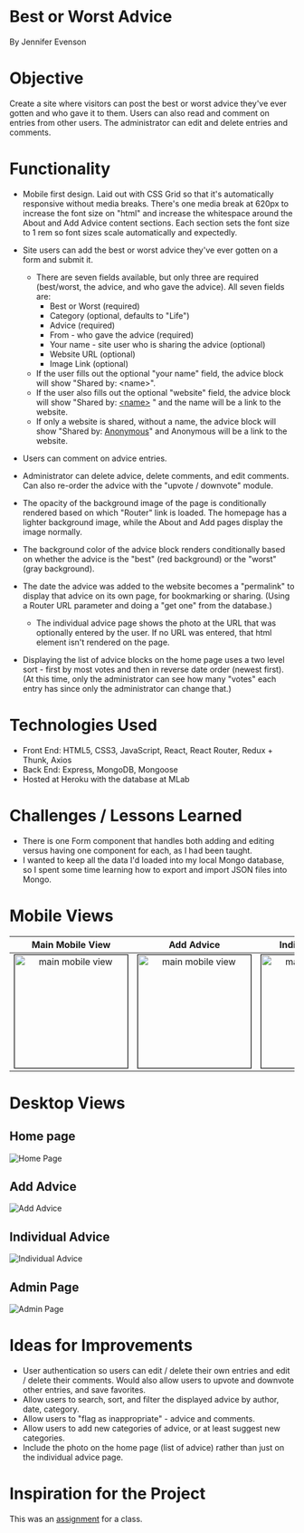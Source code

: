 Best or Worst Advice
====================
By Jennifer Evenson

Objective
=========
Create a site where visitors can post the best or worst advice they've ever gotten and who gave it to them. Users can also read and comment on entries from other users. The administrator can edit and delete entries and comments.

Functionality
=============
* Mobile first design. Laid out with CSS Grid so that it's automatically responsive without media breaks. There's one media break at 620px to increase the font size on "html" and increase the whitespace around the About and Add Advice content sections. Each section sets the font size to 1 rem so font sizes scale automatically and expectedly.

* Site users can add the best or worst advice they've ever gotten on a form and submit it. 
    * There are seven fields available, but only three are required (best/worst, the advice, and who gave the advice). All seven fields are: 
        * Best or Worst (required)
        * Category (optional, defaults to "Life")
        * Advice (required)
        * From - who gave the advice (required)
        * Your name - site user who is sharing the advice (optional)
        * Website URL (optional)
        * Image Link (optional)
    * If the user fills out the optional "your name" field, the advice block will show "Shared by: \<name\>". 
    * If the user also fills out the optional "website" field, the advice block will show "Shared by: [\<name\>](http://www.github.com) " and the name will be a link to the website. 
    * If only a website is shared, without a name, the advice block will show "Shared by: [Anonymous](http://www.github.com)" and Anonymous will be a link to the website.

* Users can comment on advice entries.
* Administrator can delete advice, delete comments, and edit comments. Can also re-order the advice with the "upvote / downvote" module. 

* The opacity of the background image of the page is conditionally rendered based on which "Router" link is loaded. The homepage has a lighter background image, while the About and Add pages display the image normally. 
* The background color of the advice block renders conditionally based on whether the advice is the "best" (red background) or the "worst" (gray background).
* The date the advice was added to the website becomes a "permalink" to display that advice on its own page, for bookmarking or sharing. (Using a Router URL parameter and doing a "get one" from the database.)
    * The individual advice page shows the photo at the URL that was optionally entered by the user. If no URL was entered, that html element isn't rendered on the page.
* Displaying the list of advice blocks on the home page uses a two level sort - first by most votes and then in reverse date order (newest first). (At this time, only the administrator can see how many "votes" each entry has since only the administrator can change that.)

Technologies Used
=================
* Front End: HTML5, CSS3, JavaScript, React, React Router, Redux + Thunk, Axios
* Back End: Express, MongoDB, Mongoose
* Hosted at Heroku with the database at MLab

Challenges / Lessons Learned
============================
* There is one Form component that handles both adding and editing versus having one component for each, as I had been taught.
* I wanted to keep all the data I'd loaded into my local Mongo database, so I spent some time learning how to export and import JSON files into Mongo.

Mobile Views
============

| Main Mobile View | Add Advice | Individual Advice | Admin Page| 
| :---: | :---: | :---: | :---: |
| <img alt="main mobile view" src="readme-images/mobile-list.png" width="200" style="border: 1px solid black" /> | <img alt="main mobile view" src="readme-images/mobile-add.png" width="200" style="border: 1px solid black" /> | <img alt="main mobile view" src="readme-images/mobile-individual.png" width="200" style="border: 1px solid black" /> | <img alt="main mobile view" src="readme-images/mobile-admin.png" width="200" style="border: 1px solid black" /> |

Desktop Views
=============
## Home page
![Home Page](readme-images/desktop-list.png)

## Add Advice
![Add Advice](readme-images/desktop-add.png)

## Individual Advice
![Individual Advice](readme-images/desktop-individual.png)

## Admin Page
![Admin Page](readme-images/desktop-admin.png)

Ideas for Improvements
======================
* User authentication so users can edit / delete their own entries and edit / delete their comments. Would also allow users to upvote and downvote other entries, and save favorites. 
* Allow users to search, sort, and filter the displayed advice by author, date, category. 
* Allow users to "flag as inappropriate" - advice and comments.
* Allow users to add new categories of advice, or at least suggest new categories. 
* Include the photo on the home page (list of advice) rather than just on the individual advice page.

Inspiration for the Project
===========================
This was an [assignment](assignment.md) for a class. 
